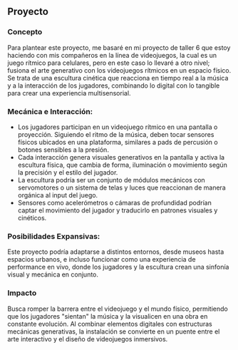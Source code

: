 ## Proyecto
### Concepto
Para plantear este proyecto, me basaré en mi proyecto de taller 6 que estoy haciendo con mis compañeros en la línea de videojuegos, la cual es un juego rítmico para celulares, pero en este caso lo llevaré a otro nivel; fusiona el arte generativo con los videojuegos rítmicos en un espacio físico. 
Se trata de una escultura cinética que reacciona en tiempo real a la música y a la interacción de los jugadores, combinando lo digital con lo tangible para crear una experiencia multisensorial.
### Mecánica e Interacción:
* Los jugadores participan en un videojuego rítmico en una pantalla o proyección. Siguiendo el ritmo de la música, deben tocar sensores físicos ubicados en una plataforma, similares a pads de percusión o botones sensibles a la presión.
* Cada interacción genera visuales generativos en la pantalla y activa la escultura física, que cambia de forma, iluminación o movimiento según la precisión y el estilo del jugador.
* La escultura podría ser un conjunto de módulos mecánicos con servomotores o un sistema de telas y luces que reaccionan de manera orgánica al input del juego.
* Sensores como acelerómetros o cámaras de profundidad podrían captar el movimiento del jugador y traducirlo en patrones visuales y cinéticos.
### Posibilidades Expansivas:
Este proyecto podría adaptarse a distintos entornos, desde museos hasta espacios urbanos, e incluso funcionar como una experiencia de performance en vivo, donde los jugadores y la escultura crean una sinfonía visual y mecánica en conjunto.
### Impacto
Busca romper la barrera entre el videojuego y el mundo físico, permitiendo que los jugadores "sientan" la música y la visualicen en una obra en constante evolución. Al combinar elementos digitales con estructuras mecánicas generativas, la instalación se convierte en un puente entre el arte interactivo y el diseño de videojuegos inmersivos.
